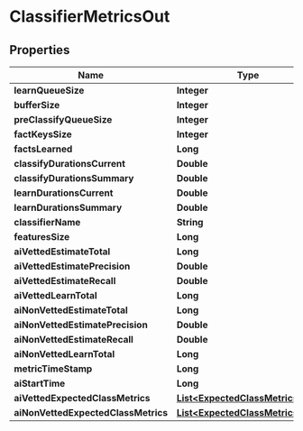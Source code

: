 
# ClassifierMetricsOut

## Properties
Name | Type | Description | Notes
------------ | ------------- | ------------- | -------------
**learnQueueSize** | **Integer** |  |  [optional]
**bufferSize** | **Integer** |  |  [optional]
**preClassifyQueueSize** | **Integer** |  |  [optional]
**factKeysSize** | **Integer** |  |  [optional]
**factsLearned** | **Long** |  |  [optional]
**classifyDurationsCurrent** | **Double** |  |  [optional]
**classifyDurationsSummary** | **Double** |  |  [optional]
**learnDurationsCurrent** | **Double** |  |  [optional]
**learnDurationsSummary** | **Double** |  |  [optional]
**classifierName** | **String** |  |  [optional]
**featuresSize** | **Long** |  |  [optional]
**aiVettedEstimateTotal** | **Long** |  |  [optional]
**aiVettedEstimatePrecision** | **Double** |  |  [optional]
**aiVettedEstimateRecall** | **Double** |  |  [optional]
**aiVettedLearnTotal** | **Long** |  |  [optional]
**aiNonVettedEstimateTotal** | **Long** |  |  [optional]
**aiNonVettedEstimatePrecision** | **Double** |  |  [optional]
**aiNonVettedEstimateRecall** | **Double** |  |  [optional]
**aiNonVettedLearnTotal** | **Long** |  |  [optional]
**metricTimeStamp** | **Long** |  |  [optional]
**aiStartTime** | **Long** |  |  [optional]
**aiVettedExpectedClassMetrics** | [**List&lt;ExpectedClassMetricsOut&gt;**](ExpectedClassMetricsOut.md) |  |  [optional]
**aiNonVettedExpectedClassMetrics** | [**List&lt;ExpectedClassMetricsOut&gt;**](ExpectedClassMetricsOut.md) |  |  [optional]



